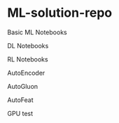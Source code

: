 # ML-solution-repo

Basic ML Notebooks

DL Notebooks

RL Notebooks

AutoEncoder

AutoGluon

AutoFeat 

GPU test
